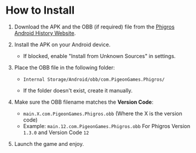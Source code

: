 # How to Install

1. Download the APK and the OBB (if required) file from the [Phigros Android History Website](https://phigros.lolmam.top).

2. Install the APK on your Android device.

	- If blocked, enable "Install from Unknown Sources" in settings.

3. Place the OBB file in the following folder:

	- `Internal Storage/Android/obb/com.PigeonGames.Phigros/`

    - If the folder doesn't exist, create it manually.

4. Make sure the OBB filename matches the **Version Code**:
    - `main.X.com.PigeonGames.Phigros.obb` (Where the X is the version code)
	- Example: `main.12.com.PigeonGames.Phigros.obb` For Phigros Version `1.3.0` and Version Code `12`

5. Launch the game and enjoy.

